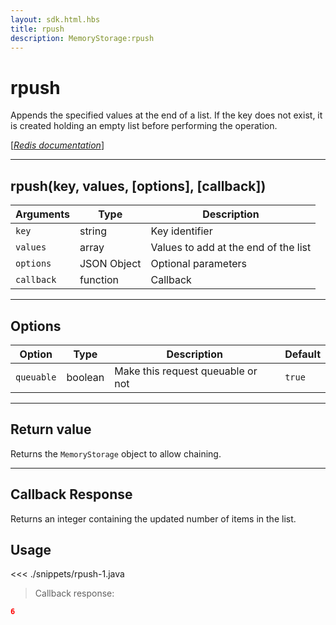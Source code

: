 ```yaml
---
layout: sdk.html.hbs
title: rpush
description: MemoryStorage:rpush
---
```


# rpush

Appends the specified values at the end of a list. If the key does not exist, it is created holding an empty list before performing the operation.

[[_Redis documentation_]](https://redis.io/commands/rpush)

---

## rpush(key, values, [options], [callback])

| Arguments  | Type        | Description                          |
| ---------- | ----------- | ------------------------------------ |
| `key`      | string      | Key identifier                       |
| `values`   | array       | Values to add at the end of the list |
| `options`  | JSON Object | Optional parameters                  |
| `callback` | function    | Callback                             |

---

## Options

| Option     | Type    | Description                       | Default |
| ---------- | ------- | --------------------------------- | ------- |
| `queuable` | boolean | Make this request queuable or not | `true`  |

---

## Return value

Returns the `MemoryStorage` object to allow chaining.

---

## Callback Response

Returns an integer containing the updated number of items in the list.

## Usage

<<< ./snippets/rpush-1.java

> Callback response:

```json
6
```

